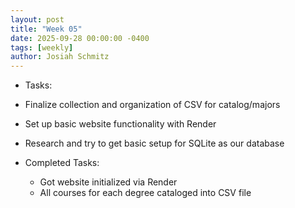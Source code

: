 ```yaml
---
layout: post
title: "Week 05"
date: 2025-09-28 00:00:00 -0400
tags: [weekly]
author: Josiah Schmitz
---
```


 - Tasks:
  - Finalize collection and organization of CSV for catalog/majors
  - Set up basic website functionality with Render
  - Research and try to get basic setup for SQLite as our database
 
- Completed Tasks:
  - Got website initialized via Render
  - All courses for each degree cataloged into CSV file
